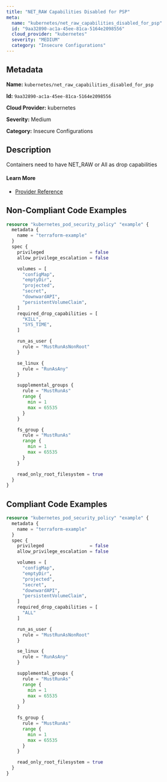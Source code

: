 ```yaml
---
title: "NET_RAW Capabilities Disabled for PSP"
meta:
  name: "kubernetes/net_raw_capabilities_disabled_for_psp"
  id: "9aa32890-ac1a-45ee-81ca-5164e2098556"
  cloud_provider: "kubernetes"
  severity: "MEDIUM"
  category: "Insecure Configurations"
---
```


## Metadata
**Name:** `kubernetes/net_raw_capabilities_disabled_for_psp`

**Id:** `9aa32890-ac1a-45ee-81ca-5164e2098556`

**Cloud Provider:** kubernetes

**Severity:** Medium

**Category:** Insecure Configurations

## Description
Containers need to have NET_RAW or All as drop capabilities

#### Learn More

 - [Provider Reference](https://registry.terraform.io/providers/hashicorp/kubernetes/latest/docs/resources/pod_security_policy#required_drop_capabilities)

## Non-Compliant Code Examples
```terraform
resource "kubernetes_pod_security_policy" "example" {
  metadata {
    name = "terraform-example"
  }
  spec {
    privileged                 = false
    allow_privilege_escalation = false

    volumes = [
      "configMap",
      "emptyDir",
      "projected",
      "secret",
      "downwardAPI",
      "persistentVolumeClaim",
    ]
    required_drop_capabilities = [
      "KILL",
      "SYS_TIME",
    ]

    run_as_user {
      rule = "MustRunAsNonRoot"
    }

    se_linux {
      rule = "RunAsAny"
    }

    supplemental_groups {
      rule = "MustRunAs"
      range {
        min = 1
        max = 65535
      }
    }

    fs_group {
      rule = "MustRunAs"
      range {
        min = 1
        max = 65535
      }
    }

    read_only_root_filesystem = true
  }
}

```

## Compliant Code Examples
```terraform
resource "kubernetes_pod_security_policy" "example" {
  metadata {
    name = "terraform-example"
  }
  spec {
    privileged                 = false
    allow_privilege_escalation = false

    volumes = [
      "configMap",
      "emptyDir",
      "projected",
      "secret",
      "downwardAPI",
      "persistentVolumeClaim",
    ]
    required_drop_capabilities = [
      "ALL"
    ]

    run_as_user {
      rule = "MustRunAsNonRoot"
    }

    se_linux {
      rule = "RunAsAny"
    }

    supplemental_groups {
      rule = "MustRunAs"
      range {
        min = 1
        max = 65535
      }
    }

    fs_group {
      rule = "MustRunAs"
      range {
        min = 1
        max = 65535
      }
    }

    read_only_root_filesystem = true
  }
}

```
